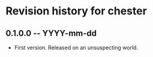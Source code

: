 # Revision history for chester

## 0.1.0.0 -- YYYY-mm-dd

* First version. Released on an unsuspecting world.
